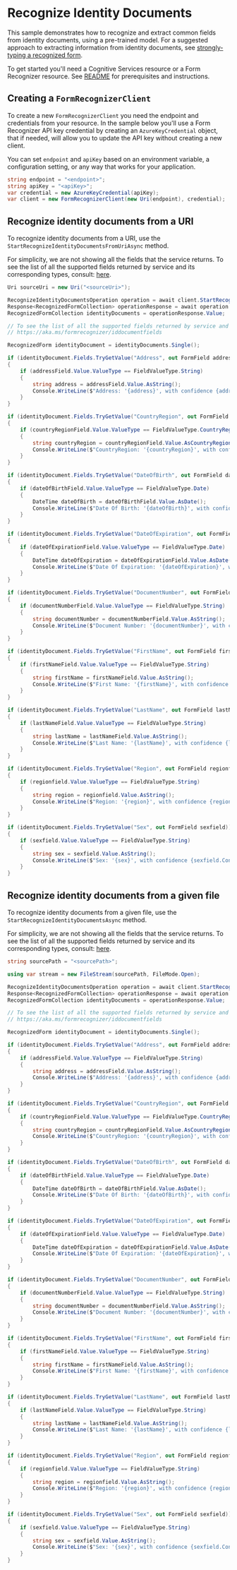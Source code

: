 # Recognize Identity Documents

This sample demonstrates how to recognize and extract common fields from identity documents, using a pre-trained model. For a suggested approach to extracting information from identity documents, see [strongly-typing a recognized form][strongly_typing_a_recognized_form].

To get started you'll need a Cognitive Services resource or a Form Recognizer resource.  See [README][README] for prerequisites and instructions.

## Creating a `FormRecognizerClient`

To create a new `FormRecognizerClient` you need the endpoint and credentials from your resource. In the sample below you'll use a Form Recognizer API key credential by creating an `AzureKeyCredential` object, that if needed, will allow you to update the API key without creating a new client.

You can set `endpoint` and `apiKey` based on an environment variable, a configuration setting, or any way that works for your application.

```C# Snippet:CreateFormRecognizerClient
string endpoint = "<endpoint>";
string apiKey = "<apiKey>";
var credential = new AzureKeyCredential(apiKey);
var client = new FormRecognizerClient(new Uri(endpoint), credential);
```

## Recognize identity documents from a URI

To recognize identity documents from a URI, use the `StartRecognizeIdentityDocumentsFromUriAsync` method.

For simplicity, we are not showing all the fields that the service returns. To see the list of all the supported fields returned by service and its corresponding types, consult: [here](https://aka.ms/formrecognizer/iddocumentfields).

```C# Snippet:FormRecognizerSampleRecognizeIdentityDocumentsUri
Uri sourceUri = new Uri("<sourceUri>");

RecognizeIdentityDocumentsOperation operation = await client.StartRecognizeIdentityDocumentsFromUriAsync(sourceUri);
Response<RecognizedFormCollection> operationResponse = await operation.WaitForCompletionAsync();
RecognizedFormCollection identityDocuments = operationResponse.Value;

// To see the list of all the supported fields returned by service and its corresponding types, consult:
// https://aka.ms/formrecognizer/iddocumentfields

RecognizedForm identityDocument = identityDocuments.Single();

if (identityDocument.Fields.TryGetValue("Address", out FormField addressField))
{
    if (addressField.Value.ValueType == FieldValueType.String)
    {
        string address = addressField.Value.AsString();
        Console.WriteLine($"Address: '{address}', with confidence {addressField.Confidence}");
    }
}

if (identityDocument.Fields.TryGetValue("CountryRegion", out FormField countryRegionField))
{
    if (countryRegionField.Value.ValueType == FieldValueType.CountryRegion)
    {
        string countryRegion = countryRegionField.Value.AsCountryRegion();
        Console.WriteLine($"CountryRegion: '{countryRegion}', with confidence {countryRegionField.Confidence}");
    }
}

if (identityDocument.Fields.TryGetValue("DateOfBirth", out FormField dateOfBirthField))
{
    if (dateOfBirthField.Value.ValueType == FieldValueType.Date)
    {
        DateTime dateOfBirth = dateOfBirthField.Value.AsDate();
        Console.WriteLine($"Date Of Birth: '{dateOfBirth}', with confidence {dateOfBirthField.Confidence}");
    }
}

if (identityDocument.Fields.TryGetValue("DateOfExpiration", out FormField dateOfExpirationField))
{
    if (dateOfExpirationField.Value.ValueType == FieldValueType.Date)
    {
        DateTime dateOfExpiration = dateOfExpirationField.Value.AsDate();
        Console.WriteLine($"Date Of Expiration: '{dateOfExpiration}', with confidence {dateOfExpirationField.Confidence}");
    }
}

if (identityDocument.Fields.TryGetValue("DocumentNumber", out FormField documentNumberField))
{
    if (documentNumberField.Value.ValueType == FieldValueType.String)
    {
        string documentNumber = documentNumberField.Value.AsString();
        Console.WriteLine($"Document Number: '{documentNumber}', with confidence {documentNumberField.Confidence}");
    }
}

if (identityDocument.Fields.TryGetValue("FirstName", out FormField firstNameField))
{
    if (firstNameField.Value.ValueType == FieldValueType.String)
    {
        string firstName = firstNameField.Value.AsString();
        Console.WriteLine($"First Name: '{firstName}', with confidence {firstNameField.Confidence}");
    }
}

if (identityDocument.Fields.TryGetValue("LastName", out FormField lastNameField))
{
    if (lastNameField.Value.ValueType == FieldValueType.String)
    {
        string lastName = lastNameField.Value.AsString();
        Console.WriteLine($"Last Name: '{lastName}', with confidence {lastNameField.Confidence}");
    }
}

if (identityDocument.Fields.TryGetValue("Region", out FormField regionfield))
{
    if (regionfield.Value.ValueType == FieldValueType.String)
    {
        string region = regionfield.Value.AsString();
        Console.WriteLine($"Region: '{region}', with confidence {regionfield.Confidence}");
    }
}

if (identityDocument.Fields.TryGetValue("Sex", out FormField sexfield))
{
    if (sexfield.Value.ValueType == FieldValueType.String)
    {
        string sex = sexfield.Value.AsString();
        Console.WriteLine($"Sex: '{sex}', with confidence {sexfield.Confidence}");
    }
}
```

## Recognize identity documents from a given file

To recognize identity documents from a given file, use the `StartRecognizeIdentityDocumentsAsync` method.

For simplicity, we are not showing all the fields that the service returns. To see the list of all the supported fields returned by service and its corresponding types, consult: [here](https://aka.ms/formrecognizer/iddocumentfields).

```C# Snippet:FormRecognizerSampleRecognizeIdentityDocumentsFileStream
string sourcePath = "<sourcePath>";

using var stream = new FileStream(sourcePath, FileMode.Open);

RecognizeIdentityDocumentsOperation operation = await client.StartRecognizeIdentityDocumentsAsync(stream);
Response<RecognizedFormCollection> operationResponse = await operation.WaitForCompletionAsync();
RecognizedFormCollection identityDocuments = operationResponse.Value;

// To see the list of all the supported fields returned by service and its corresponding types, consult:
// https://aka.ms/formrecognizer/iddocumentfields

RecognizedForm identityDocument = identityDocuments.Single();

if (identityDocument.Fields.TryGetValue("Address", out FormField addressField))
{
    if (addressField.Value.ValueType == FieldValueType.String)
    {
        string address = addressField.Value.AsString();
        Console.WriteLine($"Address: '{address}', with confidence {addressField.Confidence}");
    }
}

if (identityDocument.Fields.TryGetValue("CountryRegion", out FormField countryRegionField))
{
    if (countryRegionField.Value.ValueType == FieldValueType.CountryRegion)
    {
        string countryRegion = countryRegionField.Value.AsCountryRegion();
        Console.WriteLine($"CountryRegion: '{countryRegion}', with confidence {countryRegionField.Confidence}");
    }
}

if (identityDocument.Fields.TryGetValue("DateOfBirth", out FormField dateOfBirthField))
{
    if (dateOfBirthField.Value.ValueType == FieldValueType.Date)
    {
        DateTime dateOfBirth = dateOfBirthField.Value.AsDate();
        Console.WriteLine($"Date Of Birth: '{dateOfBirth}', with confidence {dateOfBirthField.Confidence}");
    }
}

if (identityDocument.Fields.TryGetValue("DateOfExpiration", out FormField dateOfExpirationField))
{
    if (dateOfExpirationField.Value.ValueType == FieldValueType.Date)
    {
        DateTime dateOfExpiration = dateOfExpirationField.Value.AsDate();
        Console.WriteLine($"Date Of Expiration: '{dateOfExpiration}', with confidence {dateOfExpirationField.Confidence}");
    }
}

if (identityDocument.Fields.TryGetValue("DocumentNumber", out FormField documentNumberField))
{
    if (documentNumberField.Value.ValueType == FieldValueType.String)
    {
        string documentNumber = documentNumberField.Value.AsString();
        Console.WriteLine($"Document Number: '{documentNumber}', with confidence {documentNumberField.Confidence}");
    }
}

if (identityDocument.Fields.TryGetValue("FirstName", out FormField firstNameField))
{
    if (firstNameField.Value.ValueType == FieldValueType.String)
    {
        string firstName = firstNameField.Value.AsString();
        Console.WriteLine($"First Name: '{firstName}', with confidence {firstNameField.Confidence}");
    }
}

if (identityDocument.Fields.TryGetValue("LastName", out FormField lastNameField))
{
    if (lastNameField.Value.ValueType == FieldValueType.String)
    {
        string lastName = lastNameField.Value.AsString();
        Console.WriteLine($"Last Name: '{lastName}', with confidence {lastNameField.Confidence}");
    }
}

if (identityDocument.Fields.TryGetValue("Region", out FormField regionfield))
{
    if (regionfield.Value.ValueType == FieldValueType.String)
    {
        string region = regionfield.Value.AsString();
        Console.WriteLine($"Region: '{region}', with confidence {regionfield.Confidence}");
    }
}

if (identityDocument.Fields.TryGetValue("Sex", out FormField sexfield))
{
    if (sexfield.Value.ValueType == FieldValueType.String)
    {
        string sex = sexfield.Value.AsString();
        Console.WriteLine($"Sex: '{sex}', with confidence {sexfield.Confidence}");
    }
}
```

[README]: https://github.com/Azure/azure-sdk-for-net/tree/main/sdk/formrecognizer/Azure.AI.FormRecognizer#getting-started
[strongly_typing_a_recognized_form]: https://github.com/Azure/azure-sdk-for-net/tree/main/sdk/formrecognizer/Azure.AI.FormRecognizer/samples/V3.1/Sample4_StronglyTypingARecognizedForm.md
